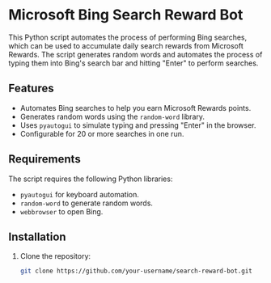 # Microsoft Bing Search Reward Bot

This Python script automates the process of performing Bing searches, which can be used to accumulate daily search rewards from Microsoft Rewards. The script generates random words and automates the process of typing them into Bing's search bar and hitting "Enter" to perform searches.

## Features

- Automates Bing searches to help you earn Microsoft Rewards points.
- Generates random words using the `random-word` library.
- Uses `pyautogui` to simulate typing and pressing "Enter" in the browser.
- Configurable for 20 or more searches in one run.

## Requirements

The script requires the following Python libraries:

- `pyautogui` for keyboard automation.
- `random-word` to generate random words.
- `webbrowser` to open Bing.

## Installation

1. Clone the repository:

   ```bash
   git clone https://github.com/your-username/search-reward-bot.git
